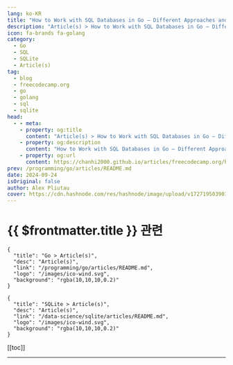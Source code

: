 ```yaml
---
lang: ko-KR
title: "How to Work with SQL Databases in Go – Different Approaches and Examples"
description: "Article(s) > How to Work with SQL Databases in Go – Different Approaches and Examples"
icon: fa-brands fa-golang
category: 
  - Go
  - SQL
  - SQLite
  - Article(s)
tag: 
  - blog
  - freecodecamp.org
  - go
  - golang
  - sql
  - sqlite
head:
  - - meta:
    - property: og:title
      content: "Article(s) > How to Work with SQL Databases in Go – Different Approaches and Examples"
    - property: og:description
      content: "How to Work with SQL Databases in Go – Different Approaches and Examples"
    - property: og:url
      content: https://chanhi2000.github.io/articles/freecodecamp.org/how-to-work-with-sql-databases-in-go.html
prev: /programming/go/articles/README.md
date: 2024-09-24
isOriginal: false
author: Alex Pliutau
cover: https://cdn.hashnode.com/res/hashnode/image/upload/v1727195039014/02f3c2f4-1eb7-4fd6-9701-15fdee2f6849.jpeg
---
```


# {{ $frontmatter.title }} 관련

```component VPCard
{
  "title": "Go > Article(s)",
  "desc": "Article(s)",
  "link": "/programming/go/articles/README.md",
  "logo": "/images/ico-wind.svg",
  "background": "rgba(10,10,10,0.2)"
}
```

```component VPCard
{
  "title": "SQLite > Article(s)",
  "desc": "Article(s)",
  "link": "/data-science/sqlite/articles/README.md",
  "logo": "/images/ico-wind.svg",
  "background": "rgba(10,10,10,0.2)"
}
```

[[toc]]

---

<SiteInfo
  name="How to Work with SQL Databases in Go – Different Approaches and Examples"
  desc="Different programming languages have their own ways of working with relational databases and SQL. Ruby on Rails has its Active Record, Python has SQLAlchemy, Typescript has Drizzle, and so on. Go is a language with quite a diverse standard library, w..."
  url="https://freecodecamp.org/news/how-to-work-with-sql-databases-in-go/"
  logo="https://cdn.freecodecamp.org/universal/favicons/favicon.ico"
  preview="https://cdn.hashnode.com/res/hashnode/image/upload/v1727195039014/02f3c2f4-1eb7-4fd6-9701-15fdee2f6849.jpeg"/>

<!-- TODO: 작성 -->

<!--                             
<p>Different programming languages have their own ways of working with relational databases and SQL. Ruby on Rails has its <a target="_blank" href="https://guides.rubyonrails.org/active_record_basics.html">Active Record</a>, Python has <a target="_blank" href="https://www.sqlalchemy.org/">SQLAlchemy</a>, Typescript has <a target="_blank" href="https://orm.drizzle.team/">Drizzle</a>, and so on.</p>
<p>Go is a language with quite a diverse standard library, which includes the well-known <a target="_blank" href="https://pkg.go.dev/database/sql">database/sql</a> package. And it has its own libraries and solutions for working with SQL, that suit different needs, preferences, and teams.</p>
<p>In this article, we'll explore and compare the most popularly used Go packages that let you work with SQL. We’ll look at some hands-on examples, as well as the pros and cons. We’ll also briefly touch on the topic of database migrations and how to manage them in Go.</p>
<p>You'll get the most out of this article if you already have some experience with Go, SQL, and relational databases (doesn't matter which one).</p>
<h2 id="heading-table-of-contents">Table of Contents</h2>
<ul>
<li><p><a class="post-section-overview" href="#heading-demo-schema">Demo Schema</a></p>
</li>
<li><p><a class="post-section-overview" href="#heading-raw-sql-and-databasesql">Raw SQL and database/sql</a></p>
</li>
<li><p><a class="post-section-overview" href="#heading-raw-sql-and-sqlx">Raw SQL and sqlx</a></p>
</li>
<li><p><a class="post-section-overview" href="#heading-orms">ORMs</a></p>
</li>
<li><p><a class="post-section-overview" href="#heading-generated-go-code-from-sql-using-sqlc">Generated Go code from SQL using sqlc</a></p>
</li>
<li><p><a class="post-section-overview" href="#heading-database-migrations">Database Migrations</a></p>
</li>
<li><p><a class="post-section-overview" href="#heading-conclusion">Conclusion</a></p>
</li>
<li><p><a class="post-section-overview" href="#heading-resources">Resources</a></p>
</li>
</ul>
<h2 id="heading-demo-schema">Demo Schema</h2>
<p>For this article, we'll use a simple schema with three tables: <strong>users</strong>, <strong>posts</strong>, and <strong>blogs</strong>. For simplicity, we'll be using <strong>SQLite</strong> as our database engine. But if you want to choose another database engine, that shouldn’t be a problem, as all the libraries we'll be exploring support multiple SQL dialects.</p>
<p>Here is our database schema in SQL:</p>
<pre class="language-sql" tabindex="0"><code class="language-sql"><span class="token keyword">CREATE</span> <span class="token keyword">TABLE</span> users <span class="token punctuation">(</span>
    id <span class="token keyword">INTEGER</span> <span class="token keyword">PRIMARY</span> <span class="token keyword">KEY</span> AUTOINCREMENT<span class="token punctuation">,</span>
    name <span class="token keyword">TEXT</span> <span class="token operator">NOT</span> <span class="token boolean">NULL</span><span class="token punctuation">,</span>
    email <span class="token keyword">TEXT</span> <span class="token operator">NOT</span> <span class="token boolean">NULL</span> <span class="token keyword">UNIQUE</span>
<span class="token punctuation">)</span><span class="token punctuation">;</span>

<span class="token keyword">CREATE</span> <span class="token keyword">TABLE</span> blogs <span class="token punctuation">(</span>
    id <span class="token keyword">INTEGER</span> <span class="token keyword">PRIMARY</span> <span class="token keyword">KEY</span> AUTOINCREMENT<span class="token punctuation">,</span>
    name <span class="token keyword">TEXT</span> <span class="token operator">NOT</span> <span class="token boolean">NULL</span><span class="token punctuation">,</span>
    url <span class="token keyword">TEXT</span> <span class="token operator">NOT</span> <span class="token boolean">NULL</span> <span class="token keyword">UNIQUE</span>
<span class="token punctuation">)</span><span class="token punctuation">;</span>

<span class="token keyword">CREATE</span> <span class="token keyword">TABLE</span> posts <span class="token punctuation">(</span>
    id <span class="token keyword">INTEGER</span> <span class="token keyword">PRIMARY</span> <span class="token keyword">KEY</span> AUTOINCREMENT<span class="token punctuation">,</span>
    title <span class="token keyword">TEXT</span> <span class="token operator">NOT</span> <span class="token boolean">NULL</span><span class="token punctuation">,</span>
    content <span class="token keyword">TEXT</span> <span class="token operator">NOT</span> <span class="token boolean">NULL</span><span class="token punctuation">,</span>
    user_id <span class="token keyword">INTEGER</span> <span class="token operator">NOT</span> <span class="token boolean">NULL</span><span class="token punctuation">,</span>
    blog_id <span class="token keyword">INTEGER</span> <span class="token operator">NOT</span> <span class="token boolean">NULL</span><span class="token punctuation">,</span>
    <span class="token keyword">FOREIGN</span> <span class="token keyword">KEY</span> <span class="token punctuation">(</span>user_id<span class="token punctuation">)</span> <span class="token keyword">REFERENCES</span> users <span class="token punctuation">(</span>id<span class="token punctuation">)</span> <span class="token keyword">ON</span> <span class="token keyword">DELETE</span> <span class="token keyword">CASCADE</span><span class="token punctuation">,</span>
    <span class="token keyword">FOREIGN</span> <span class="token keyword">KEY</span> <span class="token punctuation">(</span>blog_id<span class="token punctuation">)</span> <span class="token keyword">REFERENCES</span> blogs <span class="token punctuation">(</span>id<span class="token punctuation">)</span> <span class="token keyword">ON</span> <span class="token keyword">DELETE</span> <span class="token keyword">CASCADE</span>
<span class="token punctuation">)</span><span class="token punctuation">;</span>
</code></pre>
<p>And here is its <a target="_blank" href="https://www.visual-paradigm.com/guide/data-modeling/what-is-entity-relationship-diagram/">Entity-Relationship Diagram (ERD)</a>:</p>
<p><img src="https://substackcdn.com/image/fetch/w_1456,c_limit,f_auto,q_auto:good,fl_progressive:steep/https%3A%2F%2Fsubstack-post-media.s3.amazonaws.com%2Fpublic%2Fimages%2F84d65ca9-a6c1-4870-9b97-8c69fa1c82fd_2332x1284.png" alt="ERD displaying an illustration of the three tables: users, posts, and blogs" width="1456" height="802" loading="lazy"></p>
<h2 id="heading-raw-sql-and-databasesql">Raw SQL and database/sql</h2>
<p>Let’s imagine your application needs to perform the following action:</p>
<p><em>Find the users who have posted at least two articles, along with the total number of posts they've made.</em></p>
<p>In pure SQL, you could translate that into the following query:</p>
<pre class="language-sql" tabindex="0"><code class="language-sql"><span class="token keyword">SELECT</span> u<span class="token punctuation">.</span>name<span class="token punctuation">,</span> <span class="token function">COUNT</span><span class="token punctuation">(</span>p<span class="token punctuation">.</span>id<span class="token punctuation">)</span> <span class="token keyword">AS</span> post_count
<span class="token keyword">FROM</span> users <span class="token keyword">AS</span> u
<span class="token keyword">JOIN</span> posts <span class="token keyword">AS</span> p <span class="token keyword">ON</span> u<span class="token punctuation">.</span>id <span class="token operator">=</span> p<span class="token punctuation">.</span>user_id
<span class="token keyword">GROUP</span> <span class="token keyword">BY</span> u<span class="token punctuation">.</span>id
<span class="token keyword">HAVING</span> post_count <span class="token operator">&gt;=</span> <span class="token number">2</span><span class="token punctuation">;</span>
</code></pre>
<p>A brief explanation of this query: we JOIN the users and posts tables, then GROUP by user_id. The HAVING clause filters the results to only include users who have posted at least 2 posts, and COUNT aggregates the amount of posts.</p>
<p>As mentioned above, Go provides a built-in package called <strong>database/sql</strong> with the necessary tools for working with SQL databases. It was developed with simplicity in mind, but supports all the necessary functionality such as transactions, parameterized queries, connection pool management, and so on.</p>
<p>As long as you’re comfortable writing your own queries and handling errors and results, it’s a great option. And some would say that it’s the best option, as there is no hidden logic and you can always copy the query and analyze it with EXPLAIN.</p>
<p>Here is how you can get the results of the query above in Go code using database/sql (some parts like connection are omitted):</p>
<pre class="language-go" tabindex="0"><code class="language-go"><span class="token keyword">type</span> userStats <span class="token keyword">struct</span> <span class="token punctuation">{</span>
  UserName  sql<span class="token punctuation">.</span>NullString
  PostCount sql<span class="token punctuation">.</span>NullInt64
<span class="token punctuation">}</span>

<span class="token keyword">func</span> <span class="token function">getUsersStats</span><span class="token punctuation">(</span>conn <span class="token operator">*</span>sql<span class="token punctuation">.</span>DB<span class="token punctuation">,</span> minPosts <span class="token builtin">int</span><span class="token punctuation">)</span> <span class="token punctuation">(</span><span class="token punctuation">[</span><span class="token punctuation">]</span>userStats<span class="token punctuation">,</span> <span class="token builtin">error</span><span class="token punctuation">)</span> <span class="token punctuation">{</span>
  query <span class="token operator">:=</span> <span class="token string">`SELECT u.name, COUNT(p.id) AS post_count
FROM users AS u
JOIN posts AS p ON u.id = p.user_id
GROUP BY u.id
HAVING post_count &gt;= ?;`</span>

  rows<span class="token punctuation">,</span> err <span class="token operator">:=</span> conn<span class="token punctuation">.</span><span class="token function">Query</span><span class="token punctuation">(</span>query<span class="token punctuation">,</span> minPosts<span class="token punctuation">)</span>
  <span class="token keyword">if</span> err <span class="token operator">!=</span> <span class="token boolean">nil</span> <span class="token punctuation">{</span>
    <span class="token keyword">return</span> <span class="token boolean">nil</span><span class="token punctuation">,</span> err
  <span class="token punctuation">}</span>
  <span class="token keyword">defer</span> rows<span class="token punctuation">.</span><span class="token function">Close</span><span class="token punctuation">(</span><span class="token punctuation">)</span>

  users <span class="token operator">:=</span> <span class="token punctuation">[</span><span class="token punctuation">]</span>userStats<span class="token punctuation">{</span><span class="token punctuation">}</span>
  <span class="token keyword">for</span> rows<span class="token punctuation">.</span><span class="token function">Next</span><span class="token punctuation">(</span><span class="token punctuation">)</span> <span class="token punctuation">{</span>
    <span class="token keyword">var</span> user userStats

    <span class="token keyword">if</span> err <span class="token operator">:=</span> rows<span class="token punctuation">.</span><span class="token function">Scan</span><span class="token punctuation">(</span><span class="token operator">&amp;</span>user<span class="token punctuation">.</span>UserName<span class="token punctuation">,</span> <span class="token operator">&amp;</span>user<span class="token punctuation">.</span>PostCount<span class="token punctuation">)</span><span class="token punctuation">;</span> err <span class="token operator">!=</span> <span class="token boolean">nil</span> <span class="token punctuation">{</span>
      <span class="token keyword">return</span> <span class="token boolean">nil</span><span class="token punctuation">,</span> err
    <span class="token punctuation">}</span>

    users <span class="token operator">=</span> <span class="token function">append</span><span class="token punctuation">(</span>users<span class="token punctuation">,</span> user<span class="token punctuation">)</span>
  <span class="token punctuation">}</span>

  <span class="token keyword">if</span> err <span class="token operator">:=</span> rows<span class="token punctuation">.</span><span class="token function">Err</span><span class="token punctuation">(</span><span class="token punctuation">)</span><span class="token punctuation">;</span> err <span class="token operator">!=</span> <span class="token boolean">nil</span> <span class="token punctuation">{</span>
    <span class="token keyword">return</span> <span class="token boolean">nil</span><span class="token punctuation">,</span> err
  <span class="token punctuation">}</span>

  <span class="token keyword">return</span> users<span class="token punctuation">,</span> <span class="token boolean">nil</span>
<span class="token punctuation">}</span>
</code></pre>
<p>In this code we:</p>
<ul>
<li><p>Use the raw SQL query with an unnamed parameter, and pass the value of this parameter in <code>conn.Query()</code></p>
</li>
<li><p>Iterate over returned rows and manually scan each row into a struct <code>userStats</code> defined above. Note that the struct uses <code>sql.Null*</code> types to handle nullable values properly.</p>
</li>
<li><p>We need to manually check for possible errors and close the rows to release the resources.</p>
</li>
</ul>
<p>Pros:</p>
<ul>
<li><p>No additional abstraction/complexity added. Easy to debug raw SQL queries.</p>
</li>
<li><p>Performance. The database/sql package is quite performant.</p>
</li>
<li><p>Provides a good enough abstraction from different database backends.</p>
</li>
</ul>
<p>Cons:</p>
<ul>
<li><p>The code becomes a bit verbose as there is a need to scan each row, define proper types, and handle errors.</p>
</li>
<li><p>No compile-time type safety.</p>
</li>
</ul>
<p>You can find the full source for this article in <a target="_blank" href="https://github.com/plutov/packagemain/tree/master/sql-gorm-sqlx-sqlc">this Github Repository</a>.</p>
<h2 id="heading-raw-sql-and-sqlx">Raw SQL and sqlx</h2>
<p>Now let’s have a look at some external packages which are popular in the Go community.</p>
<p>If you’re already familiar with database/sql and like its simplicity, you may enjoy working with <a target="_blank" href="https://github.com/jmoiron/sqlx"><strong>sqlx</strong></a>. It’s built on top of the standard library and just extends its features.</p>
<p>It’s very easy to integrate existing codebases using database/sql with sqlx, because it leaves the underlying interfaces such as sql.DB, sql.Tx, and so on untouched.</p>
<p>The core features of sqlx are:</p>
<ul>
<li><p>Named parameters.</p>
</li>
<li><p>Easier row scanning into structs with embedded struct support.</p>
</li>
<li><p>Better separation between single and multiple rows by using the <code>Get()</code> and <code>Select()</code> methods.</p>
</li>
<li><p>Ability to bind a slice of values as a single parameter to an IN query.</p>
</li>
</ul>
<p>Here is how you can get the results of the query above using sqlx:</p>
<pre class="language-go" tabindex="0"><code class="language-go"><span class="token keyword">type</span> userStats <span class="token keyword">struct</span> <span class="token punctuation">{</span>
  UserName  <span class="token builtin">string</span> <span class="token string">`db:"name"`</span>
  PostCount <span class="token builtin">string</span> <span class="token string">`db:"post_count"`</span>
<span class="token punctuation">}</span>

<span class="token keyword">func</span> <span class="token function">getUsersStats</span><span class="token punctuation">(</span>conn <span class="token operator">*</span>sqlx<span class="token punctuation">.</span>DB<span class="token punctuation">,</span> minPosts <span class="token builtin">int</span><span class="token punctuation">)</span> <span class="token punctuation">(</span><span class="token punctuation">[</span><span class="token punctuation">]</span>userStats<span class="token punctuation">,</span> <span class="token builtin">error</span><span class="token punctuation">)</span> <span class="token punctuation">{</span>
  users <span class="token operator">:=</span> <span class="token punctuation">[</span><span class="token punctuation">]</span>userStats<span class="token punctuation">{</span><span class="token punctuation">}</span>

  query <span class="token operator">:=</span> <span class="token string">`SELECT u.name, COUNT(p.id) AS post_count
FROM users AS u
JOIN posts AS p ON u.id = p.user_id
GROUP BY u.id
HAVING post_count &gt;= ?;`</span>

  <span class="token keyword">if</span> err <span class="token operator">:=</span> conn<span class="token punctuation">.</span><span class="token function">Select</span><span class="token punctuation">(</span><span class="token operator">&amp;</span>users<span class="token punctuation">,</span> query<span class="token punctuation">,</span> minPosts<span class="token punctuation">)</span><span class="token punctuation">;</span> err <span class="token operator">!=</span> <span class="token boolean">nil</span> <span class="token punctuation">{</span>
    <span class="token keyword">return</span> <span class="token boolean">nil</span><span class="token punctuation">,</span> err
  <span class="token punctuation">}</span>

  <span class="token keyword">return</span> users<span class="token punctuation">,</span> <span class="token boolean">nil</span>
<span class="token punctuation">}</span>
</code></pre>
<p>In this code, we use the <code>Select()</code> method which handles the scanning of the rows. It also closes the rows automatically so we don’t have to deal with that.</p>
<p>The code is much shorter than the <strong>database/sql</strong> version, but it can hide some implementation details from us. For example, be aware that Select loads the whole set into memory at once.</p>
<p>Pros:</p>
<ul>
<li><p>Not that different from database/sql. Still easy to debug raw SQL queries.</p>
</li>
<li><p>A bunch of great features to reduce code verbosity.</p>
</li>
</ul>
<p>Cons:</p>
<ul>
<li>Same as database/sql</li>
</ul>
<h2 id="heading-orms">ORMs</h2>
<p><a target="_blank" href="https://en.wikipedia.org/wiki/Object-relational_mapping">Object-relational mapping</a> (ORM) is a technique (some call it a design pattern) of accessing a relational database by working with objects without having to craft complex SQL statements. It’s very popular in object-oriented languages – Ruby on Rails has its <a target="_blank" href="https://guides.rubyonrails.org/active_record_basics.html">Active Record</a>, Python has <a target="_blank" href="https://www.sqlalchemy.org/">SQLAlchemy</a>, Typescript has <a target="_blank" href="https://orm.drizzle.team/">Drizzle</a>, and so on.</p>
<p>And Go has <a target="_blank" href="https://github.com/go-gorm/gorm"><strong>GORM</strong></a>. In a nutshell, it lets you write queries as Go code by calling various methods on objects, which are then translated into SQL queries. But not only that, it has other features like database migrations, database resolvers, and more.</p>
<p>You may need to spend a bit of time initially setting up your GORM models, but later it can reduce a lot of boilerplate code.</p>
<p>Our simple schema and query example may not be the best to visualize the strengths and weaknesses of GORM, but should be enough to demonstrate how we can run a similar query and scan the results:</p>
<pre class="language-go" tabindex="0"><code class="language-go"><span class="token keyword">type</span> User <span class="token keyword">struct</span> <span class="token punctuation">{</span>
  gorm<span class="token punctuation">.</span>Model
  ID    <span class="token builtin">int</span>
  Name  <span class="token builtin">string</span>
  Posts <span class="token punctuation">[</span><span class="token punctuation">]</span>Post
<span class="token punctuation">}</span>

<span class="token keyword">type</span> Post <span class="token keyword">struct</span> <span class="token punctuation">{</span>
  gorm<span class="token punctuation">.</span>Model
  ID     <span class="token builtin">int</span>
  UserID <span class="token builtin">int</span>
<span class="token punctuation">}</span>

<span class="token keyword">type</span> userStats <span class="token keyword">struct</span> <span class="token punctuation">{</span>
  Name  <span class="token builtin">string</span>
  Count <span class="token builtin">int</span> <span class="token string">`gorm:"column:post_count"`</span>
<span class="token punctuation">}</span>

<span class="token keyword">func</span> <span class="token function">getUsersStats</span><span class="token punctuation">(</span>conn <span class="token operator">*</span>gorm<span class="token punctuation">.</span>DB<span class="token punctuation">,</span> minPosts <span class="token builtin">int</span><span class="token punctuation">)</span> <span class="token punctuation">(</span><span class="token punctuation">[</span><span class="token punctuation">]</span>userStats<span class="token punctuation">,</span> <span class="token builtin">error</span><span class="token punctuation">)</span> <span class="token punctuation">{</span>
  <span class="token keyword">var</span> users <span class="token punctuation">[</span><span class="token punctuation">]</span>userStats

  err <span class="token operator">:=</span> conn<span class="token punctuation">.</span><span class="token function">Model</span><span class="token punctuation">(</span><span class="token operator">&amp;</span>User<span class="token punctuation">{</span><span class="token punctuation">}</span><span class="token punctuation">)</span><span class="token punctuation">.</span>
    <span class="token function">Select</span><span class="token punctuation">(</span><span class="token string">"name"</span><span class="token punctuation">,</span> <span class="token string">"COUNT(p.id) AS post_count"</span><span class="token punctuation">)</span><span class="token punctuation">.</span>
    <span class="token function">Joins</span><span class="token punctuation">(</span><span class="token string">"JOIN posts AS p ON users.id = p.user_id"</span><span class="token punctuation">)</span><span class="token punctuation">.</span>
    <span class="token function">Group</span><span class="token punctuation">(</span><span class="token string">"users.id"</span><span class="token punctuation">)</span><span class="token punctuation">.</span>
    <span class="token function">Having</span><span class="token punctuation">(</span><span class="token string">"post_count &gt;= ?"</span><span class="token punctuation">,</span> minPosts<span class="token punctuation">)</span><span class="token punctuation">.</span>
    <span class="token function">Find</span><span class="token punctuation">(</span><span class="token operator">&amp;</span>users<span class="token punctuation">)</span><span class="token punctuation">.</span>Error

  <span class="token keyword">return</span> users<span class="token punctuation">,</span> err
<span class="token punctuation">}</span>
</code></pre>
<p>The SQL query generated by <strong>gorm</strong> will be roughly the same as the one we wrote manually in the database/sql variant.</p>
<p>To summarize the code above:</p>
<ul>
<li><p>We declared our User and Post models and extended it with the default <code>gorm.Model</code> struct. Later we can use these two models to build any queries we want by using gorm methods.</p>
</li>
<li><p>We also defined our small result type <code>userStats</code></p>
</li>
<li><p>We used methods such as <code>Select()</code>, <code>Joins()</code>, <code>Group()</code>, and <code>Having()</code> to produce the query we want.</p>
</li>
</ul>
<p>With such an easy example, it’s hard to see the potential issues – everything looks just right. But when your project becomes more complex, you will most definitely encounter some issues with that. Just look at the StackOverflow questions marked with <a target="_blank" href="https://stackoverflow.com/questions/tagged/go-gorm">go-gorm</a>.</p>
<p>It's good to be careful about using ORMs in performance-critical systems or where you need direct control over database interactions. This is because gorm uses a lot of reflection, and can add overhead and sometimes obscure what's happening at the database level. Any project where the functionality is wrapped in another huge layer runs the risk of increasing the overall complexity.</p>
<p>Pros:</p>
<ul>
<li><p>Abstraction from different database backends.</p>
</li>
<li><p>Big feature set: migrations, hooks, database resolvers, and more.</p>
</li>
<li><p>Saves quite a bit of tedious coding.</p>
</li>
</ul>
<p>Cons:</p>
<ul>
<li><p>Another layer of complexity and overhead. Hard to debug raw SQL queries.</p>
</li>
<li><p>Performance drawbacks. May not be as efficient for some critical applications.</p>
</li>
<li><p>Initial setup can require some time to configure all the models.</p>
</li>
</ul>
<h2 id="heading-generated-go-code-from-sql-using-sqlc">Generated Go Code from SQL using sqlc</h2>
<p>This nicely brings us to another unique approach of generating Go code from SQL queries using <a target="_blank" href="https://sqlc.dev/"><strong>sqlc</strong></a>. With sqlc, you write your schema and SQL queries, then use a CLI tool to generate Go code from it and then use the generated code to interact with databases.</p>
<p>This ensures that your queries are syntactically correct and type-safe. It’s ideal for those who prefer writing SQL but are looking for an efficient way to integrate it into a Go application.</p>
<p>sqlc needs to know your database schema and queries in order to generate code, so it requires some initial setup. We can add our schema and query above to the files <strong>schema.sql</strong> and <strong>query.sql</strong>. Then using the following config, we can generate the Go code:</p>
<pre class="language-yaml" tabindex="0"><code class="language-yaml"><span class="token key atrule">version</span><span class="token punctuation">:</span> <span class="token string">"2"</span>
<span class="token key atrule">sql</span><span class="token punctuation">:</span>
  <span class="token punctuation">-</span> <span class="token key atrule">engine</span><span class="token punctuation">:</span> <span class="token string">"sqlite"</span>
    <span class="token key atrule">queries</span><span class="token punctuation">:</span> <span class="token string">"query.sql"</span>
    <span class="token key atrule">schema</span><span class="token punctuation">:</span> <span class="token string">"schema.sql"</span>
    <span class="token key atrule">gen</span><span class="token punctuation">:</span>
      <span class="token key atrule">go</span><span class="token punctuation">:</span>
        <span class="token key atrule">package</span><span class="token punctuation">:</span> <span class="token string">"main"</span>
        <span class="token key atrule">out</span><span class="token punctuation">:</span> <span class="token string">"."</span>
</code></pre>
<p>We also need to name our query in query.sql and mark the parameters:</p>
<pre class="language-sql" tabindex="0"><code class="language-sql"><span class="token comment">-- name: GetUsersStats :many</span>
<span class="token keyword">SELECT</span> u<span class="token punctuation">.</span>name<span class="token punctuation">,</span> <span class="token function">COUNT</span><span class="token punctuation">(</span>p<span class="token punctuation">.</span>id<span class="token punctuation">)</span> <span class="token keyword">AS</span> post_count
<span class="token keyword">FROM</span> users <span class="token keyword">AS</span> u
<span class="token keyword">JOIN</span> posts <span class="token keyword">AS</span> p <span class="token keyword">ON</span> u<span class="token punctuation">.</span>id <span class="token operator">=</span> p<span class="token punctuation">.</span>user_id
<span class="token keyword">GROUP</span> <span class="token keyword">BY</span> u<span class="token punctuation">.</span>id
<span class="token keyword">HAVING</span> post_count <span class="token operator">&gt;=</span> ?<span class="token punctuation">;</span>
</code></pre>
<p>After we run <code>sqlc generate</code>, we can use the following generated types and functions which make our code type-safe and quite short.</p>
<pre class="language-go" tabindex="0"><code class="language-go"><span class="token keyword">func</span> <span class="token function">getUsersStats</span><span class="token punctuation">(</span>conn <span class="token operator">*</span>sql<span class="token punctuation">.</span>DB<span class="token punctuation">,</span> minPosts <span class="token builtin">int</span><span class="token punctuation">)</span> <span class="token punctuation">(</span><span class="token punctuation">[</span><span class="token punctuation">]</span>GetUsersStatsRow<span class="token punctuation">,</span> <span class="token builtin">error</span><span class="token punctuation">)</span> <span class="token punctuation">{</span>
  queries <span class="token operator">:=</span> <span class="token function">New</span><span class="token punctuation">(</span>conn<span class="token punctuation">)</span>

  ctx <span class="token operator">:=</span> context<span class="token punctuation">.</span><span class="token function">Background</span><span class="token punctuation">(</span><span class="token punctuation">)</span>
  <span class="token keyword">return</span> queries<span class="token punctuation">.</span><span class="token function">GetUsersStats</span><span class="token punctuation">(</span>ctx<span class="token punctuation">,</span> minPosts<span class="token punctuation">)</span>
<span class="token punctuation">}</span>
</code></pre>
<p>What makes sqlc special is that it understands your database schema, and uses that to validate the SQL you write. So your SQL queries are being validated against the actual database table, and sqlc will give you a compile-time error if something is wrong.</p>
<p>Pros:</p>
<ul>
<li><p>Type safety with generated Go code.</p>
</li>
<li><p>Still easy to debug SQL code.</p>
</li>
<li><p>Saves quite a bit of tedious coding.</p>
</li>
<li><p>Performance.</p>
</li>
</ul>
<p>Cons:</p>
<ul>
<li><p>Initial configuration setup for database schema and queries.</p>
</li>
<li><p>Not perfect static analysis. Sometimes you need to explicitly set the parameter type, and so on.</p>
</li>
</ul>
<p>If you’re good with SQL statements and prefer not to use much code to express your database interactions, this is your package.</p>
<h2 id="heading-database-migrations">Database Migrations</h2>
<p>Since we’re on the topic of SQL databases here, let’s briefly review how database migrations work in Go. The schema of the database almost always evolves over time and no one wants to do these changes manually. So there are tools developed to help with that.</p>
<p>The main goal of database migration tools is to ensure that all environments have the same schema and developers can easily apply the changes or roll them back.</p>
<p>I mentioned above that GORM can do the migrations as well if your project uses it as its ORM. If you use database/sql, sqlx or sqlc you’ll have to use separate projects to manage them.</p>
<p>The most popular projects are:</p>
<ul>
<li><p><a target="_blank" href="https://github.com/golang-migrate/migrate"><strong>golang-migrate</strong></a>: one of the most famous tools for handling database migrations. It supports many database drivers and migration sources, and takes a simple and direct approach for handling database migrations.</p>
</li>
<li><p><a target="_blank" href="https://github.com/pressly/goose"><strong>goose</strong></a>: another solid option when choosing a migration tool. It also has support for the main database drivers. Two of its main features are support for migrations written in Go and more control of the migration application process.</p>
</li>
</ul>
<p>You can then integrate these tools directly into your application or in CI/CD. But running them properly in CI/CD requires some setup (for example in case of deploying to Kubernetes), and I’ll dive deeper into that in my upcoming articles.</p>
<h2 id="heading-conclusion">Conclusion</h2>
<p>There are many well-written, tested, and supported database packages for Go that can help you with faster development and writing cleaner code. There is also the very powerful database/sql included in the standard library that can do most of your daily work.</p>
<p>But whether you should use it or not depends on your needs as a developer, your preferences, and your project. In this article, I tried to highlight the strengths and weaknesses of each option.</p>
<p>You can find the full source for this article on <a target="_blank" href="https://github.com/plutov/packagemain/tree/master/sql-gorm-sqlx-sqlc">this Github Repository</a>.</p>
<p>I’ll end this article with this famous meme:</p>
<p><img src="https://substackcdn.com/image/fetch/w_1456,c_limit,f_auto,q_auto:good,fl_progressive:steep/https%3A%2F%2Fsubstack-post-media.s3.amazonaws.com%2Fpublic%2Fimages%2F04406f54-00f2-4c88-ad8c-5335499398a4_844x467.png" alt="https%3A%2F%2Fsubstack-post-media.s3.amazonaws.com%2Fpublic%2Fimages%2F04406f54-00f2-4c88-ad8c-5335499398a4_844x467" width="844" height="467" loading="lazy"></p>
<h3 id="heading-resources">Resources</h3>
<ul>
<li><p><a target="_blank" href="https://pkg.go.dev/database/sql">database/sql</a></p>
</li>
<li><p><a target="_blank" href="https://github.com/jmoiron/sqlx">sqlx</a></p>
</li>
<li><p><a target="_blank" href="https://github.com/go-gorm/gorm">GORM</a></p>
</li>
<li><p><a target="_blank" href="https://sqlc.dev/">sqlc</a></p>
</li>
<li><p><a target="_blank" href="https://packagemain.tech/p/different-ways-of-working-with-sql">Discover more articles from packagemain.tech</a></p>
</li>
</ul>
-->

